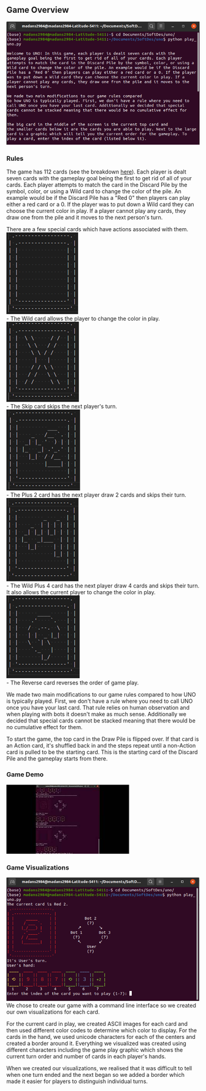 ## Game Overview

![game_open](website_images/game_welcome.png) 

### Rules

The game has 112 cards (see the breakdown [here](cards.md)). Each player is dealt seven cards with the gameplay goal being the first to get rid of all of your cards. Each player attempts to match the card in the Discard Pile by the symbol, color, or using a Wild card to change the color of the pile. An example would be if the Discard Pile has a "Red 0" then players can play either a red card or a 0. If the player was to put down a Wild card they can choose the current color in play. If a player cannot play any cards, they draw one from the pile and it moves to the next person's turn.

There are a few special cards which have actions associated with them.     
![wild](website_images/wild.png)      
    - The Wild card allows the player to change the color in play.       
![skip](website_images/skip.png)      
    - The Skip card skips the next player's turn.      
![plus2](website_images/plus2.png)     
    - The Plus 2 card has the next player draw 2 cards and skips their turn.     
![plus4](website_images/plus4.png)      
    - The Wild Plus 4 card has the next player draw 4 cards and skips their turn. It also allows the current player to change the color in play.     
![reverse](website_images/reverse.png)      
    - The Reverse card reverses the order of game play.        

We made two main modifications to our game rules compared to how UNO is typically played. First, we don't have a rule where you need to call UNO once you have your last card. That rule relies on human observation and when playing with bots it doesn't make as much sense. Additionally we decided that special cards cannot be stacked meaning that there would be no cumulative effect for them.

To start the game, the top card in the Draw Pile is flipped over. If that card is an Action card, it's shuffled back in and the steps repeat until a non-Action card is pulled to be the starting card. This is the starting card of the Discard Pile and the gameplay starts from there.

### Game Demo
[![DEMO](website_images/demo_thumbnail.jpg)](https://youtube.com/shorts/qCfvu-JGcpI?feature=share "UNO DEMO")


### Game Visualizations
![game_start](website_images/game_start.png) 
We chose to create our game with a command line interface so we created our own visualizations for each card. 

For the current card in play, we created ASCII images for each card and then used different color codes to determine which color to display. For the cards in the hand, we used unicode characters for each of the centers and created a border around it. Everything we visualized was created using different characters including the game play graphic which shows the current turn order and number of cards in each player's hands. 

When we created our visualizations, we realised that it was difficult to tell when one turn ended and the next began so we added a border which made it easier for players to distinguish individual turns.